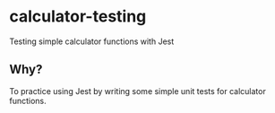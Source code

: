 # calculator-testing
Testing simple calculator functions with Jest

## Why?
To practice using Jest by writing some simple unit tests for calculator functions.
